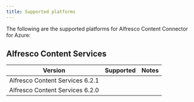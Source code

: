 ```yaml
---
title: Supported platforms
---
```


The following are the supported platforms for Alfresco Content Connector for Azure:

## Alfresco Content Services

| Version | Supported | Notes |
| ------- | --------- | ----- |
| Alfresco Content Services 6.2.1 | | |
| Alfresco Content Services 6.2.0 | | |
